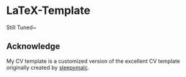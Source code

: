 # LaTeX-Template
Still Tuned~
## Acknowledge
My CV template is a customized version of the excellent CV template originally created by [sleepymalc](https://github.com/sleepymalc/LaTeX-Template).
